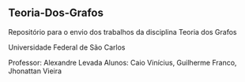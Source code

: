 ## Teoria-Dos-Grafos
Repositório para o envio dos trabalhos da disciplina Teoria dos Grafos


<p>Universidade Federal de São Carlos</p>
Professor: Alexandre Levada  
Alunos: Caio Vinícius, Guilherme Franco, Jhonattan Vieira  
